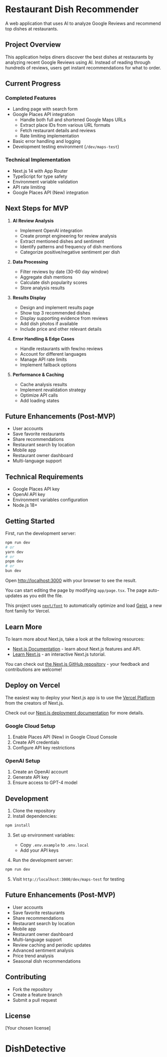# Restaurant Dish Recommender

A web application that uses AI to analyze Google Reviews and recommend top dishes at restaurants.

## Project Overview

This application helps diners discover the best dishes at restaurants by analyzing recent Google Reviews using AI. Instead of reading through hundreds of reviews, users get instant recommendations for what to order.

## Current Progress

### Completed Features
- Landing page with search form
- Google Places API integration
  - Handle both full and shortened Google Maps URLs
  - Extract place IDs from various URL formats
  - Fetch restaurant details and reviews
  - Rate limiting implementation
- Basic error handling and logging
- Development testing environment (`/dev/maps-test`)

### Technical Implementation
- Next.js 14 with App Router
- TypeScript for type safety
- Environment variable validation
- API rate limiting
- Google Places API (New) integration

## Next Steps for MVP

1. **AI Review Analysis**
   - Implement OpenAI integration
   - Create prompt engineering for review analysis
   - Extract mentioned dishes and sentiment
   - Identify patterns and frequency of dish mentions
   - Categorize positive/negative sentiment per dish

2. **Data Processing**
   - Filter reviews by date (30-60 day window)
   - Aggregate dish mentions
   - Calculate dish popularity scores
   - Store analysis results

3. **Results Display**
   - Design and implement results page
   - Show top 3 recommended dishes
   - Display supporting evidence from reviews
   - Add dish photos if available
   - Include price and other relevant details

4. **Error Handling & Edge Cases**
   - Handle restaurants with few/no reviews
   - Account for different languages
   - Manage API rate limits
   - Implement fallback options

5. **Performance & Caching**
   - Cache analysis results
   - Implement revalidation strategy
   - Optimize API calls
   - Add loading states

## Future Enhancements (Post-MVP)
- User accounts
- Save favorite restaurants
- Share recommendations
- Restaurant search by location
- Mobile app
- Restaurant owner dashboard
- Multi-language support

## Technical Requirements
- Google Places API key
- OpenAI API key
- Environment variables configuration
- Node.js 18+

## Getting Started

First, run the development server:

```bash
npm run dev
# or
yarn dev
# or
pnpm dev
# or
bun dev
```

Open [http://localhost:3000](http://localhost:3000) with your browser to see the result.

You can start editing the page by modifying `app/page.tsx`. The page auto-updates as you edit the file.

This project uses [`next/font`](https://nextjs.org/docs/app/building-your-application/optimizing/fonts) to automatically optimize and load [Geist](https://vercel.com/font), a new font family for Vercel.

## Learn More

To learn more about Next.js, take a look at the following resources:

- [Next.js Documentation](https://nextjs.org/docs) - learn about Next.js features and API.
- [Learn Next.js](https://nextjs.org/learn) - an interactive Next.js tutorial.

You can check out [the Next.js GitHub repository](https://github.com/vercel/next.js) - your feedback and contributions are welcome!

## Deploy on Vercel

The easiest way to deploy your Next.js app is to use the [Vercel Platform](https://vercel.com/new?utm_medium=default-template&filter=next.js&utm_source=create-next-app&utm_campaign=create-next-app-readme) from the creators of Next.js.

Check out our [Next.js deployment documentation](https://nextjs.org/docs/app/building-your-application/deploying) for more details.

### Google Cloud Setup
1. Enable Places API (New) in Google Cloud Console
2. Create API credentials
3. Configure API key restrictions

### OpenAI Setup
1. Create an OpenAI account
2. Generate API key
3. Ensure access to GPT-4 model

## Development

1. Clone the repository
2. Install dependencies:

```bash
npm install
```

3. Set up environment variables:
   - Copy `.env.example` to `.env.local`
   - Add your API keys

4. Run the development server:
```bash
npm run dev
```

5. Visit `http://localhost:3000/dev/maps-test` for testing

## Future Enhancements (Post-MVP)
- User accounts
- Save favorite restaurants
- Share recommendations
- Restaurant search by location
- Mobile app
- Restaurant owner dashboard
- Multi-language support
- Review caching and periodic updates
- Advanced sentiment analysis
- Price trend analysis
- Seasonal dish recommendations

## Contributing
- Fork the repository
- Create a feature branch
- Submit a pull request

## License
[Your chosen license]
# DishDetective
